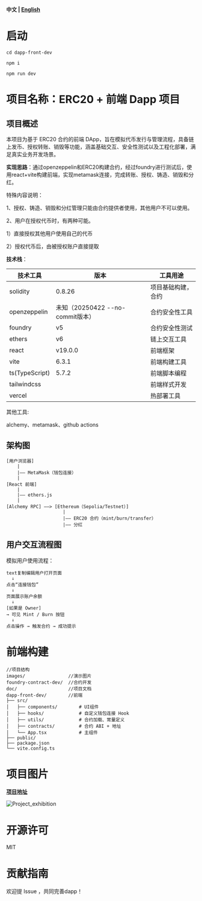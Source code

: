 **中文 | [English](https://github.com/Yotoha0303/erc20_dapp/blob/main/doc/translator/REDEME_en.md)**
# 启动

```
cd dapp-front-dev

npm i

npm run dev
```

# 项目名称：ERC20 + 前端 Dapp 项目

## 项目概述

本项目为基于 ERC20 合约的前端 DApp，旨在模拟代币发行与管理流程，具备链上发币、授权转账、销毁等功能，涵盖基础交互、安全性测试以及工程化部署，满足真实业务开发场景。

**实现思路**：通过openzeppelin和ERC20构建合约，经过foundry进行测试后，使用react+vite构建前端，实现metamask连接，完成转账、授权、铸造、销毁和分红。

特殊内容说明：

1、授权、铸造、销毁和分红管理只能由合约提供者使用，其他用户不可以使用。

2、用户在授权代币时，有两种可能。

1）直接授权其他用户使用自己的代币

2）授权代币后，由被授权账户直接提取

**技术栈**：

| 技术工具       | 版本                             | 工具用途           |
| -------------- | -------------------------------- | ------------------ |
| solidity       | 0.8.26                           | 项目基础构建，合约 |
| openzeppelin   | 未知（20250422 --no-commit版本） | 合约安全性工具     |
| foundry        | v5                               | 合约安全性测试     |
| ethers         | v6                               | 链上交互工具       |
| react          | v19.0.0                          | 前端框架           |
| vite           | 6.3.1                            | 前端构建工具       |
| ts(TypeScript) | 5.7.2                            | 前端脚本编程       |
| tailwindcss    |                                  | 前端样式开发       |
| vercel    |                                  | 热部署工具       |

其他工具:

alchemy、metamask、github actions

## 架构图

```
[用户浏览器]
    |
    |—— MetaMask（钱包连接）
    |
[React 前端]
    |
    |—— ethers.js
    |
[Alchemy RPC] ——> [Ethereum（Sepolia/Testnet）]
                     |
                     |—— ERC20 合约（mint/burn/transfer）
                     |—— 分红

```

## 用户交互流程图

模拟用户使用流程：

```
text复制编辑用户打开页面
  ↓
点击“连接钱包”
  ↓
页面展示账户余额
  ↓
[如果是 Owner]
→ 可见 Mint / Burn 按钮
  ↓
点击操作 → 触发合约 → 成功提示
```

# 前端构建

```
//项目结构
images/                //演示图片
foundry-contract-dev/  //合约开发
doc/                   //项目文档
dapp-front-dev/        //前端
├── src/
│   ├── components/        # UI组件
│   ├── hooks/             # 自定义钱包连接 Hook
│   ├── utils/             # 合约加载、常量定义
│   ├── contracts/         # 合约 ABI + 地址
│   └── App.tsx            # 主组件
├── public/
├── package.json
└── vite.config.ts

```

# 项目图片

**[项目地址](https://erc20-dapp.vercel.app/)**

<!--- ![Project_image](https://github.com/Yotoha0303/ERC20_Dapp_Project/blob/main/images/MyToken%20Dapp.png) --->
![Project_exhibition](https://github.com/Yotoha0303/erc20_dapp/blob/main/images/erc20_dapp_exhibition.png)

# 开源许可

MIT

# 贡献指南

欢迎提 Issue ，共同完善dapp！
